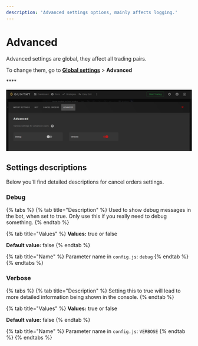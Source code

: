 ```yaml
---
description: 'Advanced settings options, mainly affects logging.'
---
```


# Advanced

Advanced settings are global, they affect all trading pairs.

To change them, go to [**Global settings**](http://localhost:5000/globalsettings) &gt; **Advanced**

\*\*\*\*

![](../../.gitbook/assets/image%20%2882%29.png)

## Settings descriptions

Below you'll find detailed descriptions for cancel orders settings.

### Debug

{% tabs %}
{% tab title="Description" %}
Used to show debug messages in the bot, when set to true. Only use this if you really need to debug something.
{% endtab %}

{% tab title="Values" %}
**Values:** true or false

**Default value:** false
{% endtab %}

{% tab title="Name" %}
Parameter name in `config.js`: `debug`
{% endtab %}
{% endtabs %}

### Verbose

{% tabs %}
{% tab title="Description" %}
Setting this to true will lead to more detailed information being shown in the console.
{% endtab %}

{% tab title="Values" %}
**Values:** true or false

**Default value:** false
{% endtab %}

{% tab title="Name" %}
Parameter name in `config.js`: `VERBOSE`
{% endtab %}
{% endtabs %}

